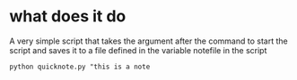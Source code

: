 # what does it do
A very simple script that takes the argument after the command to start the script and saves it to a file defined in the variable notefile in the script

```
python quicknote.py "this is a note
```